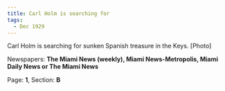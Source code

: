 ```yaml
---  
title: Carl Holm is searching for  
tags:  
  - Dec 1929  
---  
```

  
Carl Holm is searching for sunken Spanish treasure in the Keys. [Photo]  
  
Newspapers: **The Miami News (weekly), Miami News-Metropolis, Miami Daily News or The Miami News**  
  
Page: **1**, Section: **B** 
